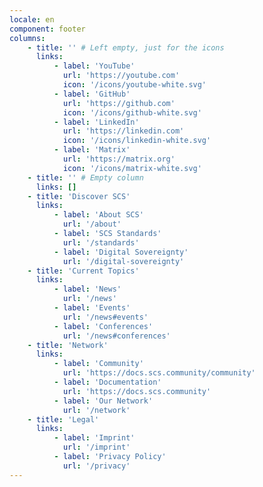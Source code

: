 ```yaml
---
locale: en
component: footer
columns:
    - title: '' # Left empty, just for the icons
      links:
          - label: 'YouTube'
            url: 'https://youtube.com'
            icon: '/icons/youtube-white.svg'
          - label: 'GitHub'
            url: 'https://github.com'
            icon: '/icons/github-white.svg'
          - label: 'LinkedIn'
            url: 'https://linkedin.com'
            icon: '/icons/linkedin-white.svg'
          - label: 'Matrix'
            url: 'https://matrix.org'
            icon: '/icons/matrix-white.svg'
    - title: '' # Empty column
      links: []
    - title: 'Discover SCS'
      links:
          - label: 'About SCS'
            url: '/about'
          - label: 'SCS Standards'
            url: '/standards'
          - label: 'Digital Sovereignty'
            url: '/digital-sovereignty'
    - title: 'Current Topics'
      links:
          - label: 'News'
            url: '/news'
          - label: 'Events'
            url: '/news#events'
          - label: 'Conferences'
            url: '/news#conferences'
    - title: 'Network'
      links:
          - label: 'Community'
            url: 'https://docs.scs.community/community'
          - label: 'Documentation'
            url: 'https://docs.scs.community'
          - label: 'Our Network'
            url: '/network'
    - title: 'Legal'
      links:
          - label: 'Imprint'
            url: '/imprint'
          - label: 'Privacy Policy'
            url: '/privacy'
---
```


